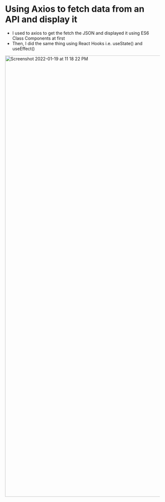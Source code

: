 # Using Axios to fetch data from an API and display it

- I used to axios to get the fetch the JSON and displayed it using ES6 Class Components at first 
- Then, I did the same thing using React Hooks i.e. useState() and useEffect()

<img width="1440" alt="Screenshot 2022-01-19 at 11 18 22 PM" src="https://user-images.githubusercontent.com/77115883/150186143-b17b1d55-7113-4c46-8434-d650b086d3d6.png">


